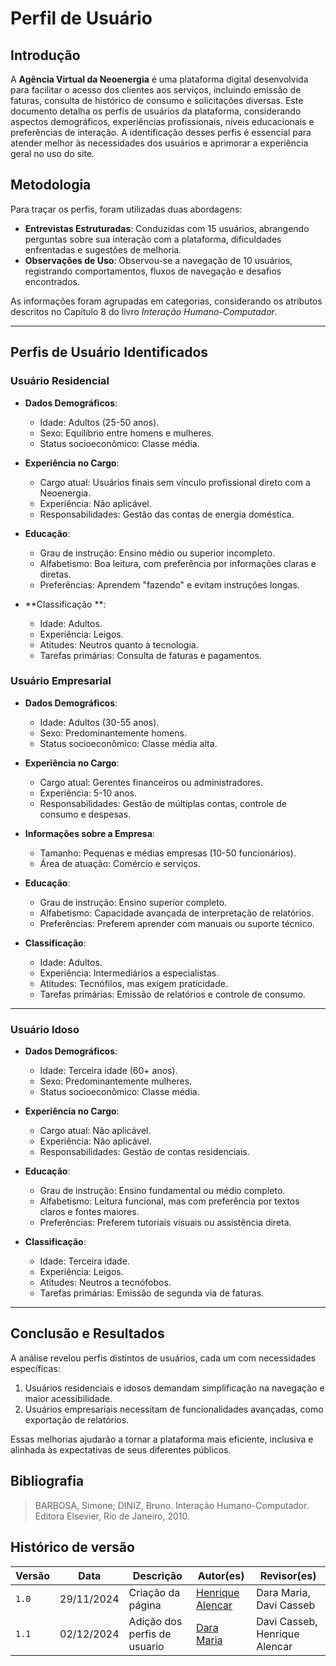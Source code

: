 # **Perfil de Usuário**


## **Introdução**  

A **Agência Virtual da Neoenergia** é uma plataforma digital desenvolvida para facilitar o acesso dos clientes aos serviços, incluindo emissão de faturas, consulta de histórico de consumo e solicitações diversas. Este documento detalha os perfis de usuários da plataforma, considerando aspectos demográficos, experiências profissionais, níveis educacionais e preferências de interação. A identificação desses perfis é essencial para atender melhor às necessidades dos usuários e aprimorar a experiência geral no uso do site.


## **Metodologia**  

Para traçar os perfis, foram utilizadas duas abordagens:  

- **Entrevistas Estruturadas**: Conduzidas com 15 usuários, abrangendo perguntas sobre sua interação com a plataforma, dificuldades enfrentadas e sugestões de melhoria.  
- **Observações de Uso**: Observou-se a navegação de 10 usuários, registrando comportamentos, fluxos de navegação e desafios encontrados.  

As informações foram agrupadas em categorias, considerando os atributos descritos no Capítulo 8 do livro _Interação Humano-Computador_.  

---

## **Perfis de Usuário Identificados**  

### **Usuário Residencial**  
- **Dados Demográficos**:  
  - Idade: Adultos (25-50 anos).  
  - Sexo: Equilíbrio entre homens e mulheres.  
  - Status socioeconômico: Classe média.  

- **Experiência no Cargo**:  
  - Cargo atual: Usuários finais sem vínculo profissional direto com a Neoenergia.  
  - Experiência: Não aplicável.  
  - Responsabilidades: Gestão das contas de energia doméstica.  

- **Educação**:  
  - Grau de instrução: Ensino médio ou superior incompleto.  
  - Alfabetismo: Boa leitura, com preferência por informações claras e diretas.  
  - Preferências: Aprendem "fazendo" e evitam instruções longas.  

- **Classificação **:  
  - Idade: Adultos.  
  - Experiência: Leigos.  
  - Atitudes: Neutros quanto à tecnologia.  
  - Tarefas primárias: Consulta de faturas e pagamentos.  


### **Usuário Empresarial**  
- **Dados Demográficos**:  
  - Idade: Adultos (30-55 anos).  
  - Sexo: Predominantemente homens.  
  - Status socioeconômico: Classe média alta.  

- **Experiência no Cargo**:  
  - Cargo atual: Gerentes financeiros ou administradores.  
  - Experiência: 5-10 anos.  
  - Responsabilidades: Gestão de múltiplas contas, controle de consumo e despesas.  

- **Informações sobre a Empresa**:  
  - Tamanho: Pequenas e médias empresas (10-50 funcionários).  
  - Área de atuação: Comércio e serviços.  

- **Educação**:  
  - Grau de instrução: Ensino superior completo.  
  - Alfabetismo: Capacidade avançada de interpretação de relatórios.  
  - Preferências: Preferem aprender com manuais ou suporte técnico.  

- **Classificação**:  
  - Idade: Adultos.  
  - Experiência: Intermediários a especialistas.  
  - Atitudes: Tecnófilos, mas exigem praticidade.  
  - Tarefas primárias: Emissão de relatórios e controle de consumo.  

---

### **Usuário Idoso**  
- **Dados Demográficos**:  
  - Idade: Terceira idade (60+ anos).  
  - Sexo: Predominantemente mulheres.  
  - Status socioeconômico: Classe média.  

- **Experiência no Cargo**:  
  - Cargo atual: Não aplicável.  
  - Experiência: Não aplicável.  
  - Responsabilidades: Gestão de contas residenciais.  

- **Educação**:  
  - Grau de instrução: Ensino fundamental ou médio completo.  
  - Alfabetismo: Leitura funcional, mas com preferência por textos claros e fontes maiores.  
  - Preferências: Preferem tutoriais visuais ou assistência direta.  

- **Classificação**:  
  - Idade: Terceira idade.  
  - Experiência: Leigos.  
  - Atitudes: Neutros a tecnófobos.  
  - Tarefas primárias: Emissão de segunda via de faturas.  

---


## **Conclusão e Resultados**  

A análise revelou perfis distintos de usuários, cada um com necessidades específicas:  

1. Usuários residenciais e idosos demandam simplificação na navegação e maior acessibilidade.  
2. Usuários empresariais necessitam de funcionalidades avançadas, como exportação de relatórios.  

Essas melhorias ajudarão a tornar a plataforma mais eficiente, inclusiva e alinhada às expectativas de seus diferentes públicos.  


## Bibliografia

>  BARBOSA, Simone; DINIZ, Bruno. Interação Humano-Computador. Editora Elsevier, Rio de Janeiro, 2010.

## Histórico de versão

| Versão | Data       | Descrição                             | Autor(es)                                       | Revisor(es)             |
| ------ | ---------- | ------------------------------------- | ----------------------------------------------- | ----------------------- |
| `1.0`  | 29/11/2024 | Criação da página                     | [Henrique Alencar](https://github.com/henryqma) | Dara Maria, Davi Casseb |
| `1.1`  | 02/12/2024 | Adição dos perfis de usuario                     | [Dara Maria](https://github.com/daramariabs) | Davi Casseb, Henrique Alencar |
